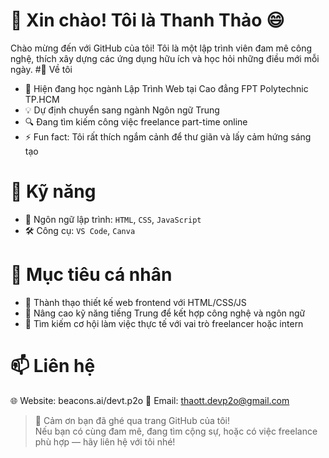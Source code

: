# 👋 Xin chào! Tôi là Thanh Thảo 😄
Chào mừng đến với GitHub của tôi! Tôi là một lập trình viên đam mê công nghệ, thích xây dựng các ứng dụng hữu ích và học hỏi những điều mới mỗi ngày.
#🚀 Về tôi
- 🌱 Hiện đang học ngành Lập Trình Web tại Cao đẳng FPT Polytechnic TP.HCM
- 💡 Dự định chuyển sang ngành Ngôn ngữ Trung
- 🔍 Đang tìm kiếm công việc freelance part-time online
- ⚡ Fun fact: Tôi rất thích ngắm cảnh để thư giãn và lấy cảm hứng sáng tạo
# 💼 Kỹ năng
- 🧠 Ngôn ngữ lập trình: `HTML`, `CSS`, `JavaScript`
- 🛠️ Công cụ: `VS Code`, `Canva`
# 🎯 Mục tiêu cá nhân
- 📌 Thành thạo thiết kế web frontend với HTML/CSS/JS
- 📌 Nâng cao kỹ năng tiếng Trung để kết hợp công nghệ và ngôn ngữ
- 📌 Tìm kiếm cơ hội làm việc thực tế với vai trò freelancer hoặc intern
# 📫 Liên hệ
🌐 Website: beacons.ai/devt.p2o
📧 Email: thaott.devp2o@gmail.com
>💖 Cảm ơn bạn đã ghé qua trang GitHub của tôi!  
>Nếu bạn có cùng đam mê, đang tìm cộng sự, hoặc có việc freelance phù hợp — hãy liên hệ với tôi nhé!
